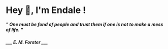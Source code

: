 <h1 title="head"> Hey 👋, I'm Endale !</h1>

**<h5><i>" One must be fond of people and trust them if one is not to make a mess of life. "</i></h5>**

*<b>___ E. M. Forster ___</b>*
